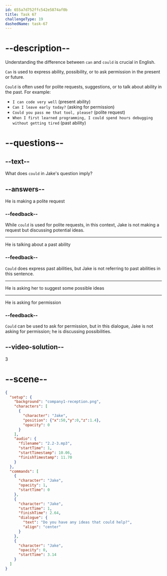 ```yaml
---
id: 655a7d752ffc542e5874af0b
title: Task 67
challengeType: 19
dashedName: task-67
---
```


<!-- (Audio) Jake: Do you have any ideas that could help? -->

# --description--

Understanding the difference between `can` and `could` is crucial in English. 

`Can` is used to express ability, possibility, or to ask permission in the present or future.

`Could` is often used for polite requests, suggestions, or to talk about ability in the past. For example:

* `I can code very well` (present ability)
* `Can I leave early today?` (asking for permission)
* `Could you pass me that tool, please?` (polite request)
* `When I first learned programming, I could spend hours debugging without getting tired` (past ability)

# --questions--

## --text--

What does `could` in Jake's question imply?

## --answers--

He is making a polite request

### --feedback--

While `could` is used for polite requests, in this context, Jake is not making a request but discussing potential ideas.

---

He is talking about a past ability

### --feedback--

`Could` does express past abilities, but Jake is not referring to past abilities in this sentence.

---

He is asking her to suggest some possible ideas

---

He is asking for permission

### --feedback--

`Could` can be used to ask for permission, but in this dialogue, Jake is not asking for permission; he is discussing possibilities.

## --video-solution--

3

# --scene--

```json
{
  "setup": {
    "background": "company1-reception.png",
    "characters": [
      {
        "character": "Jake",
        "position": {"x":50,"y":0,"z":1.4},
        "opacity": 0
      }
    ],
    "audio": {
      "filename": "2.2-3.mp3",
      "startTime": 1,
      "startTimestamp": 10.06,
      "finishTimestamp": 11.70
    }
  },
  "commands": [
    {
      "character": "Jake",
      "opacity": 1,
      "startTime": 0
    },
    {
      "character": "Jake",
      "startTime": 1,
      "finishTime": 2.64,
      "dialogue": {
        "text": "Do you have any ideas that could help?",
        "align": "center"
      }
    },
    {
      "character": "Jake",
      "opacity": 0,
      "startTime": 3.14
    }
  ]
}
```

